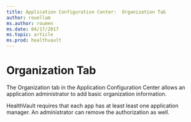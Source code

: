 ```yaml
---
title: Application Configuration Center:  Organization Tab
author: rouellam
ms.author: roumen
ms.date: 04/17/2017
ms.topic: article
ms.prod: healthvault
---
```


# Organization Tab

The Organization tab in the Application Configuration Center allows an application administrator to add basic organization information.

HealthVault requires that each app has at least least one application manager. An administrator can remove the authorization as well.
